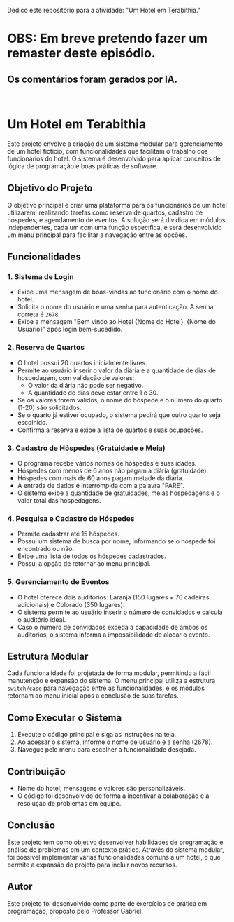 Dedico este repositório para a atividade: "Um Hotel em Terabithia."

# OBS: Em breve pretendo fazer um remaster deste episódio.
## Os comentários foram gerados por IA.

<br>

# Um Hotel em Terabithia

Este projeto envolve a criação de um sistema modular para gerenciamento de um hotel fictício, com funcionalidades que facilitam o trabalho dos funcionários do hotel. O sistema é desenvolvido para aplicar conceitos de lógica de programação e boas práticas de software.

## Objetivo do Projeto

O objetivo principal é criar uma plataforma para os funcionários de um hotel utilizarem, realizando tarefas como reserva de quartos, cadastro de hóspedes, e agendamento de eventos. A solução será dividida em módulos independentes, cada um com uma função específica, e será desenvolvido um menu principal para facilitar a navegação entre as opções.

## Funcionalidades

### 1. **Sistema de Login**
- Exibe uma mensagem de boas-vindas ao funcionário com o nome do hotel.
- Solicita o nome do usuário e uma senha para autenticação. A senha correta é `2678`.
- Exibe a mensagem "Bem vindo ao Hotel {Nome do Hotel}, {Nome do Usuário}" após login bem-sucedido.

### 2. **Reserva de Quartos**
- O hotel possui 20 quartos inicialmente livres.
- Permite ao usuário inserir o valor da diária e a quantidade de dias de hospedagem, com validação de valores:
  - O valor da diária não pode ser negativo.
  - A quantidade de dias deve estar entre 1 e 30.
- Se os valores forem válidos, o nome do hóspede e o número do quarto (1-20) são solicitados.
- Se o quarto já estiver ocupado, o sistema pedirá que outro quarto seja escolhido.
- Confirma a reserva e exibe a lista de quartos e suas ocupações.

### 3. **Cadastro de Hóspedes (Gratuidade e Meia)**
- O programa recebe vários nomes de hóspedes e suas idades.
- Hóspedes com menos de 6 anos não pagam a diária (gratuidade).
- Hóspedes com mais de 60 anos pagam metade da diária.
- A entrada de dados é interrompida com a palavra "PARE".
- O sistema exibe a quantidade de gratuidades, meias hospedagens e o valor total das hospedagens.

### 4. **Pesquisa e Cadastro de Hóspedes**
- Permite cadastrar até 15 hóspedes.
- Possui um sistema de busca por nome, informando se o hóspede foi encontrado ou não.
- Exibe uma lista de todos os hóspedes cadastrados.
- Possui a opção de retornar ao menu principal.

### 5. **Gerenciamento de Eventos**
- O hotel oferece dois auditórios: Laranja (150 lugares + 70 cadeiras adicionais) e Colorado (350 lugares).
- O sistema permite ao usuário inserir o número de convidados e calcula o auditório ideal.
- Caso o número de convidados exceda a capacidade de ambos os auditórios, o sistema informa a impossibilidade de alocar o evento.

## Estrutura Modular
Cada funcionalidade foi projetada de forma modular, permitindo a fácil manutenção e expansão do sistema. O menu principal utiliza a estrutura `switch/case` para navegação entre as funcionalidades, e os módulos retornam ao menu inicial após a conclusão de suas tarefas.

## Como Executar o Sistema
1. Execute o código principal e siga as instruções na tela.
2. Ao acessar o sistema, informe o nome de usuário e a senha (2678).
3. Navegue pelo menu para escolher a funcionalidade desejada.

## Contribuição
- Nome do hotel, mensagens e valores são personalizáveis.
- O código foi desenvolvido de forma a incentivar a colaboração e a resolução de problemas em equipe.

## Conclusão
Este projeto tem como objetivo desenvolver habilidades de programação e análise de problemas em um contexto prático. Através do sistema modular, foi possível implementar várias funcionalidades comuns a um hotel, o que permite a expansão do projeto para incluir novos recursos.

## Autor
Este projeto foi desenvolvido como parte de exercícios de prática em programação, proposto pelo Professor Gabriel.
